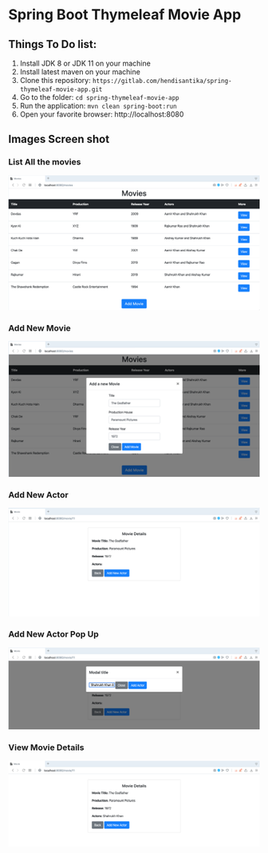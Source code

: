 # Spring Boot Thymeleaf Movie App

## Things To Do list:
1. Install JDK 8 or JDK 11 on your machine
2. Install latest maven on your machine
3. Clone this repository: `https://gitlab.com/hendisantika/spring-thymeleaf-movie-app.git`
4. Go to the folder: `cd spring-thymeleaf-movie-app`
5. Run the application: `mvn clean spring-boot:run`
6. Open your favorite browser: http://localhost:8080

## Images Screen shot

### List All the movies

![List All the movies](img/list.png "List All Movies")

### Add New Movie

![Add New Movie](img/addMovie.png "Add New Movie")

### Add New Actor

![Add New Actor](img/addActor.png "add new actor")

### Add New Actor Pop Up

![Add New Actor](img/addActorPopUp.png "Add New Actor Pop Up")

### View Movie Details

![View Movie Details](img/view.png "View Movie Details")